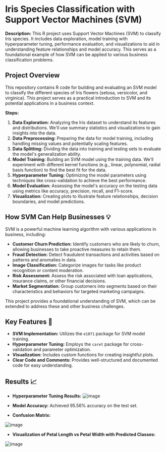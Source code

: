 # Iris Species Classification with Support Vector Machines (SVM)

**Description:**
This R project uses Support Vector Machines (SVM) to classify Iris species. It includes data exploration, model training with hyperparameter tuning, performance evaluation, and visualizations to aid in understanding feature relationships and model accuracy. This serves as a foundational example of how SVM can be applied to various business classification problems.

## Project Overview

This repository contains R code for building and evaluating an SVM model to classify the different species of Iris flowers (setosa, versicolor, and virginica). This project serves as a practical introduction to SVM and its potential applications in a business context.

**Steps:**

1. **Data Exploration:** Analyzing the Iris dataset to understand its features and distributions. We'll use summary statistics and visualizations to gain insights into the data.
2. **Data Preprocessing:** Preparing the data for model training, including handling missing values and potentially scaling features.
3. **Data Splitting:** Dividing the data into training and testing sets to evaluate the model's generalization ability.
4. **Model Training:** Building an SVM model using the training data. We'll experiment with different kernel functions (e.g., linear, polynomial, radial basis function) to find the best fit for the data.
5. **Hyperparameter Tuning:** Optimizing the model parameters using techniques like cross-validation to achieve the best performance.
6. **Model Evaluation:** Assessing the model's accuracy on the testing data using metrics like accuracy, precision, recall, and F1-score.
7. **Visualization:** Creating plots to illustrate feature relationships, decision boundaries, and model predictions.

##  How SVM Can Help Businesses :bulb:

SVM is a powerful machine learning algorithm with various applications in business, including:

* **Customer Churn Prediction:** Identify customers who are likely to churn, allowing businesses to take proactive measures to retain them.
* **Fraud Detection:** Detect fraudulent transactions and activities based on patterns and anomalies in data.
* **Image Classification:** Categorize images for tasks like product recognition or content moderation.
* **Risk Assessment:** Assess the risk associated with loan applications, insurance claims, or other financial decisions.
* **Market Segmentation:** Group customers into segments based on their characteristics and behaviors for targeted marketing campaigns.

This project provides a foundational understanding of SVM, which can be extended to address these and other business challenges.

## Key Features :key:

* **SVM Implementation:** Utilizes the `e1071` package for SVM model training.
* **Hyperparameter Tuning:** Employs the `caret` package for cross-validation and parameter optimization.
* **Visualization:** Includes custom functions for creating insightful plots.
* **Clear Code and Comments:** Provides well-structured and documented code for easy understanding.

## Results :chart_with_upwards_trend:

* **Hyperparameter Tuning Results:**
 ![image](https://github.com/user-attachments/assets/58d8cde3-cd99-4070-958e-ba104426533e)



* **Model Accuracy:**  Achieved 95.56% accuracy on the test set.
* **Confusion Matrix:**

![image](https://github.com/user-attachments/assets/2c94d92c-9334-4675-8cf2-e812f8bfb521)



* **Visualization of Petal Length vs Petal Width with Predicted Classes:**

![image](https://github.com/user-attachments/assets/ee509523-815e-492c-b057-1ea805771cc6)


